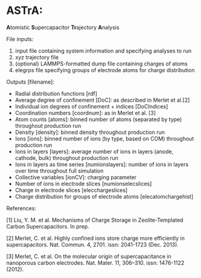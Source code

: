 # ASTrA:
**A**tomistic **S**upercapacitor **Tr**ajectory **A**nalysis

File inputs:
1. input file containing system information and specifying analyses to run
2. xyz trajectory file
3. (optional) LAMMPS-formatted dump file containing charges of atoms
4. elegrps file specifying groups of electrode atoms for charge distribution

Outputs [filename]:
- Radial distribution functions [rdf]
- Average degree of confinement [DoC]: as described in Merlet et al.[2]
- Individual ion degrees of confinement + indices [DoCIndices]
- Coordination numbers [coordnum]: as in Merlet et al. [3]
- Atom counts [atoms]: binned number of atoms (separated by type) throughout production run
- Density [density]: binned density throughout production run
- Ions [ions]: binned number of ions (by type, based on COM) throughout production run
- Ions in layers [layers]: average number of ions in layers (anode, cathode, bulk) throughout production run
- Ions in layers as time series [numionslayers]: number of ions in layers over time throughout full simulation
- Collective variables [ionCV]: charging parameter
- Number of ions in electrode slices [numionselecslices]
- Charge in electrode slices [elecchargeslices]
- Charge distribution for groups of electrode atoms [elecatomchargehist]

References:

[1] Liu, Y. M. et al. Mechanisms of Charge Storage in Zeolite-Templated Carbon Supercapacitors. In prep.

[2] Merlet, C. et al. Highly confined ions store charge more efficiently in supercapacitors. Nat. Commun. 4, 2701. issn: 2041-1723 (Dec. 2013).

[3] Merlet, C. et al. On the molecular origin of supercapacitance in nanoporous carbon electrodes. Nat. Mater. 11, 306–310. issn: 1476-1122 (2012).

